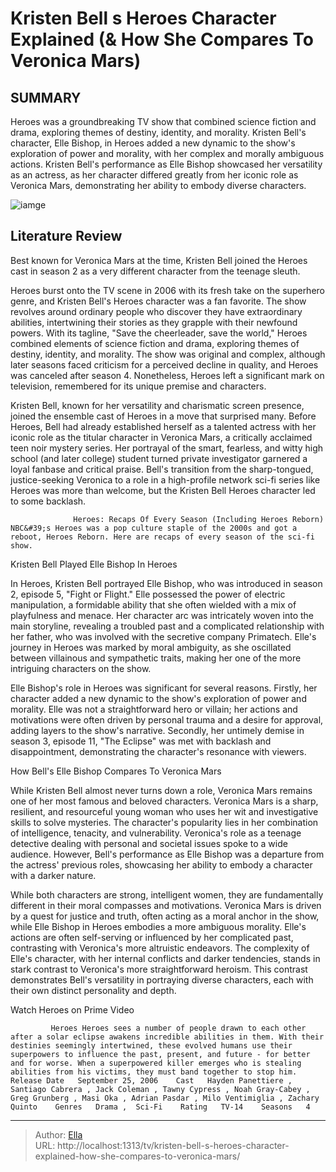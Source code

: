 # Kristen Bell s Heroes Character Explained (&amp; How She Compares To Veronica Mars)


## SUMMARY 



  Heroes was a groundbreaking TV show that combined science fiction and drama, exploring themes of destiny, identity, and morality.   Kristen Bell&#39;s character, Elle Bishop, in Heroes added a new dynamic to the show&#39;s exploration of power and morality, with her complex and morally ambiguous actions.   Kristen Bell&#39;s performance as Elle Bishop showcased her versatility as an actress, as her character differed greatly from her iconic role as Veronica Mars, demonstrating her ability to embody diverse characters.  

![iamge](https://static1.srcdn.com/wordpress/wp-content/uploads/2024/01/mixcollage-09-jan-2024-02-20-pm-1078.jpg)

## Literature Review
Best known for Veronica Mars at the time, Kristen Bell joined the Heroes cast in season 2 as a very different character from the teenage sleuth.




Heroes burst onto the TV scene in 2006 with its fresh take on the superhero genre, and Kristen Bell&#39;s Heroes character was a fan favorite. The show revolves around ordinary people who discover they have extraordinary abilities, intertwining their stories as they grapple with their newfound powers. With its tagline, &#34;Save the cheerleader, save the world,&#34; Heroes combined elements of science fiction and drama, exploring themes of destiny, identity, and morality. The show was original and complex, although later seasons faced criticism for a perceived decline in quality, and Heroes was canceled after season 4. Nonetheless, Heroes left a significant mark on television, remembered for its unique premise and characters.




Kristen Bell, known for her versatility and charismatic screen presence, joined the ensemble cast of Heroes in a move that surprised many. Before Heroes, Bell had already established herself as a talented actress with her iconic role as the titular character in Veronica Mars, a critically acclaimed teen noir mystery series. Her portrayal of the smart, fearless, and witty high school (and later college) student turned private investigator garnered a loyal fanbase and critical praise. Bell&#39;s transition from the sharp-tongued, justice-seeking Veronica to a role in a high-profile network sci-fi series like Heroes was more than welcome, but the Kristen Bell Heroes character led to some backlash.

                  Heroes: Recaps Of Every Season (Including Heroes Reborn)   NBC&#39;s Heroes was a pop culture staple of the 2000s and got a reboot, Heroes Reborn. Here are recaps of every season of the sci-fi show.    


 Kristen Bell Played Elle Bishop In Heroes 
          




In Heroes, Kristen Bell portrayed Elle Bishop, who was introduced in season 2, episode 5, &#34;Fight or Flight.&#34; Elle possessed the power of electric manipulation, a formidable ability that she often wielded with a mix of playfulness and menace. Her character arc was intricately woven into the main storyline, revealing a troubled past and a complicated relationship with her father, who was involved with the secretive company Primatech. Elle&#39;s journey in Heroes was marked by moral ambiguity, as she oscillated between villainous and sympathetic traits, making her one of the more intriguing characters on the show.

Elle Bishop&#39;s role in Heroes was significant for several reasons. Firstly, her character added a new dynamic to the show&#39;s exploration of power and morality. Elle was not a straightforward hero or villain; her actions and motivations were often driven by personal trauma and a desire for approval, adding layers to the show&#39;s narrative. Secondly, her untimely demise in season 3, episode 11, &#34;The Eclipse&#34; was met with backlash and disappointment, demonstrating the character&#39;s resonance with viewers.






 How Bell&#39;s Elle Bishop Compares To Veronica Mars 
          

While Kristen Bell almost never turns down a role, Veronica Mars remains one of her most famous and beloved characters. Veronica Mars is a sharp, resilient, and resourceful young woman who uses her wit and investigative skills to solve mysteries. The character&#39;s popularity lies in her combination of intelligence, tenacity, and vulnerability. Veronica&#39;s role as a teenage detective dealing with personal and societal issues spoke to a wide audience. However, Bell&#39;s performance as Elle Bishop was a departure from the actress&#39; previous roles, showcasing her ability to embody a character with a darker nature.

While both characters are strong, intelligent women, they are fundamentally different in their moral compasses and motivations. Veronica Mars is driven by a quest for justice and truth, often acting as a moral anchor in the show, while Elle Bishop in Heroes embodies a more ambiguous morality. Elle&#39;s actions are often self-serving or influenced by her complicated past, contrasting with Veronica&#39;s more altruistic endeavors. The complexity of Elle&#39;s character, with her internal conflicts and darker tendencies, stands in stark contrast to Veronica&#39;s more straightforward heroism. This contrast demonstrates Bell&#39;s versatility in portraying diverse characters, each with their own distinct personality and depth.




Watch Heroes on Prime Video

             Heroes Heroes sees a number of people drawn to each other after a solar eclipse awakens incredible abilities in them. With their destinies seemingly intertwined, these evolved humans use their superpowers to influence the past, present, and future - for better and for worse. When a superpowered killer emerges who is stealing abilities from his victims, they must band together to stop him.  Release Date   September 25, 2006    Cast   Hayden Panettiere , Santiago Cabrera , Jack Coleman , Tawny Cypress , Noah Gray-Cabey , Greg Grunberg , Masi Oka , Adrian Pasdar , Milo Ventimiglia , Zachary Quinto    Genres   Drama ,  Sci-Fi    Rating   TV-14    Seasons   4       


---

> Author: [Ella](https://instagram.hk.cn/)  
> URL: http://localhost:1313/tv/kristen-bell-s-heroes-character-explained-how-she-compares-to-veronica-mars/  

